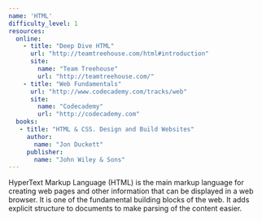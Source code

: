 ```yaml
---
name: 'HTML' 
difficulty_level: 1
resources:
  online: 
    - title: "Deep Dive HTML"
      url: "http://teamtreehouse.com/html#introduction"
      site:
        name: "Team Treehouse"
        url: "http://teamtreehouse.com/"
    - title: "Web Fundamentals"
      url: "http://www.codecademy.com/tracks/web"
      site:
        name: "Codecademy"
        url: "http://codecademy.com"
  books:
   - title: "HTML & CSS. Design and Build Websites"
     author:
       name: "Jon Duckett"
     publisher: 
       name: "John Wiley & Sons"
---
```


HyperText Markup Language (HTML) is the main markup language for creating web pages and other information that can be displayed in a web browser. It is one of the fundamental building blocks of the web. It adds explicit structure to documents to make parsing of the content easier.

